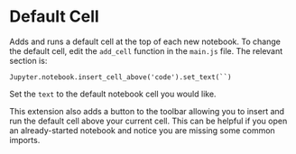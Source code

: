 Default Cell
=========

Adds and runs a default cell at the top of each new notebook. To change the default cell, edit the `add_cell` function in the `main.js` file. The relevant section is:

`Jupyter.notebook.insert_cell_above('code').set_text(``)`

Set the `text` to the default notebook cell you would like.

This extension also adds a button to the toolbar allowing you to insert and run the
default cell above your current cell. This can be helpful if you open an already-started notebook
and notice you are missing some common imports.
